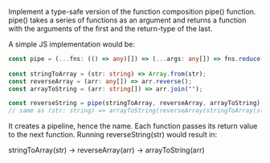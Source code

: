 Implement a type-safe version of the function composition pipe() function. pipe() takes a series of functions as an argument and returns a function with the arguments of the first and the return-type of the last.

A simple JS implementation would be:
```ts
const pipe = (...fns: (() => any)[]) => (...args: any[]) => fns.reduce((p, c) => [c.apply(null, p)], args);
  
const stringToArray = (str: string) => Array.from(str);
const reverseArray = (arr: any[]) => arr.reverse();
const arrayToString = (arr: string[]) => arr.join("");

const reverseString = pipe(stringToArray, reverseArray, arrayToString); // should be (str: string) => string
// same as (str: string) => arrayToString(reverseArray(stringToArray(str)))
```

It creates a pipeline, hence the name. Each function passes its return value to the next function. Running reverseString(str) would result in: 
  
stringToArray(str) -> reverseArray(arr) -> arrayToString(arr)
